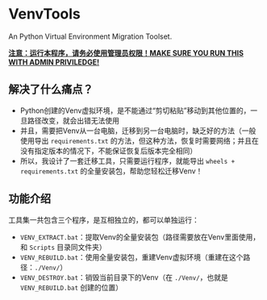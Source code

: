 # VenvTools

An Python Virtual Environment Migration Toolset.

**<u>注意：运行本程序，请务必使用管理员权限！MAKE SURE YOU RUN THIS WITH ADMIN PRIVILEDGE!</u>**

## 解决了什么痛点？

- Python创建的Venv虚拟环境，是不能通过“剪切粘贴”移动到其他位置的，一旦路径改变，就会出错无法使用
- 并且，需要把Venv从一台电脑，迁移到另一台电脑时，缺乏好的方法（一般使用导出 `requirements.txt` 的方法，但这种方法，恢复时需要网络；并且在没有指定版本的情况下，不能保证恢复后版本完全相同）
- 所以，我设计了一套迁移工具，只需要运行程序，就能导出 `wheels + requirements.txt` 的全量安装包，帮助您轻松迁移Venv！

## 功能介绍

工具集一共包含三个程序，是互相独立的，都可以单独运行：

- `VENV_EXTRACT.bat`：提取Venv的全量安装包（路径需要放在Venv里面使用，和 `Scripts` 目录同文件夹）
- `VENV_REBUILD.bat`：使用全量安装包，重建Venv虚拟环境（重建在这个路径：`./Venv/`）
- `VENV_DESTROY.bat`：销毁当前目录下的Venv（在 `./Venv/`，也就是 `VENV_REBUILD.bat` 创建的位置）

